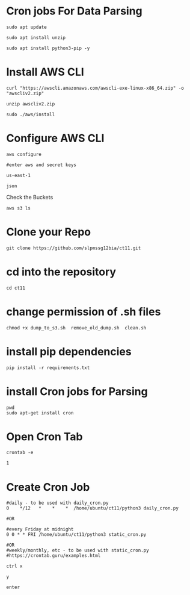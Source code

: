 # Cron jobs For Data Parsing 

```
sudo apt update 

sudo apt install unzip

sudo apt install python3-pip -y
```
# Install AWS CLI 
```
curl "https://awscli.amazonaws.com/awscli-exe-linux-x86_64.zip" -o "awscliv2.zip"

unzip awscliv2.zip

sudo ./aws/install
```

# Configure AWS CLI
```
aws configure

#enter aws and secret keys

us-east-1

json
```
Check the Buckets
```
aws s3 ls
```

# Clone your Repo
```
git clone https://github.com/slpmssg12bia/ct11.git
```
# cd into the repository
```
cd ct11
```
# change permission of .sh files
```
chmod +x dump_to_s3.sh  remove_old_dump.sh  clean.sh 
```

# install pip dependencies
```
pip install -r requirements.txt 
```
# install Cron jobs for Parsing
```
pwd
sudo apt-get install cron
```
# Open Cron Tab
```
crontab -e

1
```
# Create Cron Job
```
#daily - to be used with daily_cron.py
0    */12   *    *    *  /home/ubuntu/ct11/python3 daily_cron.py

#OR

#every Friday at midnight 
0 0 * * FRI /home/ubuntu/ct11/python3 static_cron.py

#OR
#weekly/monthly, etc - to be used with static_cron.py
#https://crontab.guru/examples.html

ctrl x

y

enter
```
